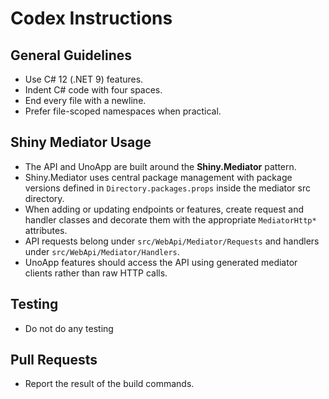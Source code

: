 # Codex Instructions

## General Guidelines
- Use C# 12 (.NET 9) features.
- Indent C# code with four spaces.
- End every file with a newline.
- Prefer file-scoped namespaces when practical.

## Shiny Mediator Usage
- The API and UnoApp are built around the **Shiny.Mediator** pattern.
- Shiny.Mediator uses central package management with package versions defined in `Directory.packages.props` inside the mediator src directory.
- When adding or updating endpoints or features, create request and handler classes and decorate them with the appropriate `MediatorHttp*` attributes.
- API requests belong under `src/WebApi/Mediator/Requests` and handlers under `src/WebApi/Mediator/Handlers`.
- UnoApp features should access the API using generated mediator clients rather than raw HTTP calls.

## Testing
- Do not do any testing

## Pull Requests
- Report the result of the build commands.

